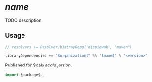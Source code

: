 # $name$

TODO description

## Usage

```sbt
// resolvers += Resolver.bintrayRepo("djspiewak", "maven")

libraryDependencies += "$organization$" %% "$name$" % "<version>"
```

Published for Scala $scala_version$.

```scala
import $package$._
```
